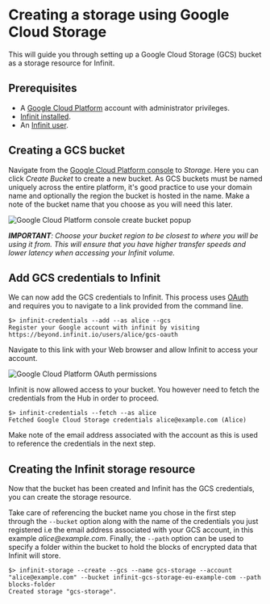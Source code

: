 Creating a storage using Google Cloud Storage
=============================================

This will guide you through setting up a Google Cloud Storage (GCS) bucket as a storage resource for Infinit.

Prerequisites
-------------

- A [Google Cloud Platform](https://cloud.google.com) account with administrator privileges.
- <a href="${route('doc_get_started')}">Infinit installed</a>.
- An <a href="${route('doc_reference')}#sign-up-on-the-hub">Infinit user</a>.

Creating a GCS bucket
---------------------

Navigate from the <a href="https://console.cloud.google.com">Google Cloud Platform console</a> to _Storage_. Here you can click _Create Bucket_ to create a new bucket. As GCS buckets must be named uniquely across the entire platform, it's good practice to use your domain name and optionally the region the bucket is hosted in the name. Make a note of the bucket name that you choose as you will need this later.

<img src="${url('images/docs/gcs/create-bucket.png')}" alt="Google Cloud Platform console create bucket popup">

_**IMPORTANT**: Choose your bucket region to be closest to where you will be using it from. This will ensure that you have higher transfer speeds and lower latency when accessing your Infinit volume._

Add GCS credentials to Infinit
------------------------------

We can now add the GCS credentials to Infinit. This process uses [OAuth](https://en.wikipedia.org/wiki/OAuth) and requires you to navigate to a link provided from the command line.

```
$> infinit-credentials --add --as alice --gcs
Register your Google account with infinit by visiting https://beyond.infinit.io/users/alice/gcs-oauth
```

Navigate to this link with your Web browser and allow Infinit to access your account.

<img src="${url('images/docs/gcs/oauth-permissions.png')}" alt="Google Cloud Platform OAuth permissions">

Infinit is now allowed access to your bucket. You however need to fetch the credentials from the Hub in order to proceed.

```
$> infinit-credentials --fetch --as alice
Fetched Google Cloud Storage credentials alice@example.com (Alice)
```

Make note of the email address associated with the account as this is used to reference the credentials in the next step.

Creating the Infinit storage resource
-------------------------------------

Now that the bucket has been created and Infinit has the GCS credentials, you can create the storage resource.

Take care of referencing the bucket name you chose in the first step through the `--bucket` option along with the name of the credentials you just registered i.e the email address associated with your GCS account, in this example _alice@example.com_. Finally, the `--path` option can be used to specify a folder within the bucket to hold the blocks of encrypted data that Infinit will store.

```
$> infinit-storage --create --gcs --name gcs-storage --account "alice@example.com" --bucket infinit-gcs-storage-eu-example-com --path blocks-folder
Created storage "gcs-storage".
```
